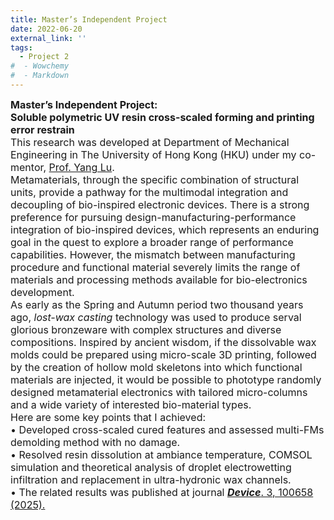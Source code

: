 ```yaml
---
title: Master’s Independent Project
date: 2022-06-20
external_link: ''
tags:
  - Project 2
#  - Wowchemy
#  - Markdown
---
```

<div style="font-size:16px;">
<b>Master’s Independent Project:<br> Soluble polymetric UV resin cross-scaled forming and printing error restrain</b><br>
This research was developed at Department of Mechanical Engineering in The University of Hong Kong (HKU) under my co-mentor, <a href="https://scholar.google.com/citations?hl=zh-CN&user=rGTOkMkAAAAJ"  target="_blank" rel="noopener">Prof. Yang Lu</a>.<br>
Metamaterials, through the specific combination of structural units, provide a pathway for the multimodal integration and decoupling of bio-inspired electronic devices. There is a strong preference for pursuing design-manufacturing-performance integration of bio-inspired devices, which represents an enduring goal in the quest to explore a broader range of performance capabilities. However, the mismatch between manufacturing procedure and functional material severely limits the range of materials and processing methods available for bio-electronics development. <br>
As early as the Spring and Autumn period two thousand years ago, <i>lost-wax casting</i> technology was used to produce serval glorious bronzeware with complex structures and diverse compositions. Inspired by ancient wisdom, if the dissolvable wax molds could be prepared using micro-scale 3D printing, followed by the creation of hollow mold skeletons into which functional materials are injected, it would be possible to phototype randomly designed metamaterial electronics with tailored micro-columns and a wide variety of interested bio-material types.<br>
Here are some key points that I achieved:<br>
•  Developed cross-scaled cured features and assessed multi-FMs demolding method with no damage.<br>
•  Resolved resin dissolution at ambiance temperature, COMSOL simulation and theoretical analysis of droplet electrowetting infiltration and replacement in ultra-hydronic wax channels.<br>
•  The related results was published at journal <a href="https://doi.org/10.1016/j.device.2024.100658" target="_blank" rel="noopener"><b><i>Device</i></b>. 3, 100658 (2025).</a>
<style>#section-markdown .max-w-prose{max-width:85%}</style>
</div>

<!--more-->
